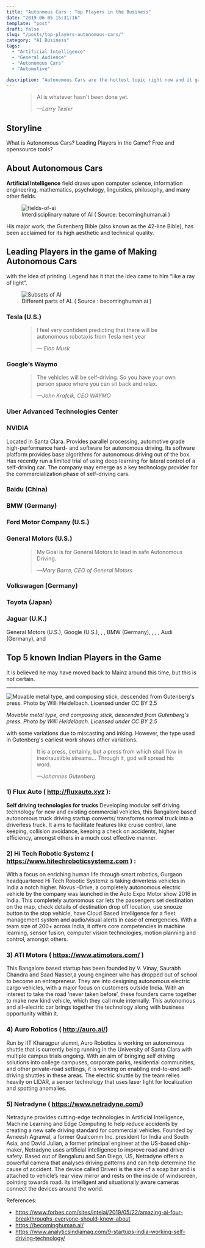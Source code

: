 ```yaml
---
title: "Autonmous Cars : Top Players in the Business"
date: "2019-06-05 15:31:16"
template: "post"
draft: false
slug: "/posts/top-players-autonomous-cars/"
category: "AI Business"
tags:
  - "Artificial Intelligence"
  - "General Audience"
  - "Autonomous Cars"
  - "Automotive"

description: "Autonomous Cars are the hottest topic right now and it gathers a lot of attentions in the news. In this post, we will look at some of the leading players in the game of making self-driving cars and major developments in the field."
---
```


<figure>
	<blockquote>
		<p>AI is whatever hasn't been done yet.</p>
		<footer>
			<cite>—Larry Tesler</cite>
		</footer>
	</blockquote>
</figure>

## Storyline

What is Autonomous Cars?
Leading Players in the Game?
Free and opensource tools?

## About Autonomous Cars

**Artificial Intelligence** field draws upon computer science, information engineering, mathematics, psychology, linguistics, philosophy, and many other fields.

<figure class="float-centre" style="width: 515px">
	<img src="/media/fields-of-ai.jpg" alt="fields-of-ai">
	<figcaption>Interdisciplinary nature of AI ( Source: becominghuman.ai )</figcaption>
</figure>

His major work, the Gutenberg Bible (also known as the 42-line Bible), has been acclaimed for its high aesthetic and technical quality.

## Leading Players in the game of Making Autonomous Cars

with the idea of printing. Legend has it that the idea came to him “like a ray of light”.

<figure class="float-centre" style="width: 550px">
	<img src="/media/parts-of-ai.jpeg" alt="Subsets of AI">
	<figcaption>Different parts of AI. ( Source : becominghuman.ai )</figcaption>
</figure>

### Tesla (U.S.)

<figure>
	<blockquote>
		<p>I feel very confident predicting that there will be autonomous robotaxis from Tesla next year</p>
		<footer>
			<cite>— Elon Musk</cite>
		</footer>
	</blockquote>
</figure>

### Google’s Waymo

<figure>
    <blockquote>
        <p> The vehicles will be self-driving.  So you have your own person space where you can sit back and relax.</p>
        <footer>
            <cite>—John Krafcik, CEO WAYMO</cite>
        </footer>
    </blockquote>
</figure>

### Uber Advanced Technologies Center

### NVIDIA

Located in Santa Clara. Provides parallel processing, automotive grade high-performance hard- and software for autonomous driving. Its software platform provides base algorithms for autonomous driving out of the box. Has recently run a limited trial of using deep learning for lateral control of a self-driving car. The company may emerge as a key technology provider for the commercialization phase of self-driving cars.

### Baidu (China)

### BMW (Germany)

### Ford Motor Company (U.S.)

### General Motors (U.S.)

<figure>
	<blockquote>
		<p>My Goal is for General Motors to lead in safe Autonomous Driving.</p>
		<footer>
			<cite>—Mary Barra, CEO of General Motors</cite>
		</footer>
	</blockquote>
</figure>

### Volkswagen (Germany)

### Toyota (Japan)

### Jaguar (U.K.)

General Motors (U.S.), Google (U.S.), , , BMW (Germany), , , , Audi (Germany), and

## Top 5 known Indian Players in the Game

It is believed he may have moved back to Mainz around this time, but this is not certain.

---

![Movable metal type, and composing stick, descended from Gutenberg's press. Photo by Willi Heidelbach. Licensed under CC BY 2.5](/media/movable-type.jpg)

_Movable metal type, and composing stick, descended from Gutenberg's press. Photo by Willi Heidelbach. Licensed under CC BY 2.5_

with some variations due to miscasting and inking. However, the type used in Gutenberg's earliest work shows other variations.

<figure>
	<blockquote>
        <p>It is a press, certainly, but a press from which shall flow in inexhaustible streams… Through it, god will spread his word.</p>
		<footer>
			<cite>—Johannes Gutenberg</cite>
		</footer>
	</blockquote>
</figure>

### 1) Flux Auto ( http://fluxauto.xyz ):

**Self driving technologies for trucks**
Developing modular self driving technology for new and existing commercial vehicles, this Bangalore based autonomous truck driving startup converts/ transforms normal truck into a driverless truck. It aims to facilitate features like cruise control, lane keeping, collision avoidance, keeping a check on accidents, higher efficiency, amongst others in a much cost effective manner.

### 2) Hi Tech Robotic Systemz ( <https://www.hitechroboticsystemz.com> ) :

With a focus on enriching human life through smart robotics, Gurgaon headquartered Hi Tech Robotic Systemz is taking driverless vehicles in India a notch higher. Novus –Drive, a completely autonomous electric vehicle by the company was launched in the Auto Expo Motor show 2016 in India. This completely autonomous car lets the passengers set destination on the map, check details of destination drop off location, use snooze button to the stop vehicle, have Cloud Based Intelligence for a fleet management system and audio/visual alerts in case of emergencies. With a team size of 200+ across India, it offers core competencies in machine learning, sensor fusion, computer vision technologies, motion planning and control, amongst others.

### 3) ATI Motors ( <https://www.atimotors.com/> )

This Bangalore based startup has been founded by V. Vinay, Saurabh Chandra and Saad Nasser,a young engineer who has dropped out of school to become an entrepreneur. They are into designing autonomous electric cargo vehicles, with a major focus on customers outside India. With an interest to take the road ‘never taken before’, these founders came together to make new kind vehicle, which they call mule internally. This autonomous and all-electric car brings together the technology along with business opportunity within it.

### 4) Auro Robotics ( <http://auro.ai/>)

Run by IIT Kharagpur alumni, Auro Robotics is working on autonomous shuttle that is currently being running in the University of Santa Clara with multiple campus trials ongoing. With an aim of bringing self driving solutions into college campuses, corporate parks, residential communities, and other private-road settings, it is working on enabling end-to-end self-driving shuttles in these areas. The electric shuttle by the team relies heavily on LIDAR, a sensor technology that uses laser light for localization and spotting anomalies.

### 5) Netradyne ( <https://www.netradyne.com/>)

Netradyne provides cutting-edge technologies in Artificial Intelligence, Machine Learning and Edge Computing to help reduce accidents by creating a new safe driving standard for commercial vehicles. Founded by Avneesh Agrawal, a former Qualcomm Inc. president for India and South Asia, and David Julian, a former principal engineer at the US-based chip-maker, Netradyne uses artificial intelligence to improve road and driver safety. Based out of Bengaluru and San Diego, US, Netradyne offers a powerful camera that analyses driving patterns and can help determine the cause of accident. The device called Driveri is the size of a soap bar and is attached to vehicle’s rear view mirror and rests on the inside of windscreen, pointing towards road. Its intelligent and situationally aware cameras connect the devices around the world.

References:

- https://www.forbes.com/sites/intelai/2019/05/22/amazing-ai-four-breakthroughs-everyone-should-know-about
- https://becominghuman.ai/
- https://www.analyticsindiamag.com/9-startups-india-working-self-driving-technology/
